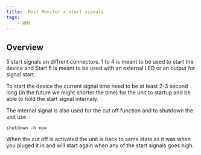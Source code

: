 ```yaml
---
title:  Host Monitor x start signals
tags:
    - HMX
---
```


## Overview
5 start signals on diffrent connectors. 
1 to 4 is meant to be used to start the device and Start 5 is meant to be used with an external LED or an output for signal start.

To start the device the current signal time need to be at least 2-3 second long (in the future we might shorter the time) for the unit to startup and be able to hold the start signal internaly. 

The internal signal is also used for the cut off function and to shutdown the unit use
```
shutdown -h now
``` 
When the cut off is activated the unit is back to same state as it was when you pluged it in and will start again when any of the start signals goes high.

